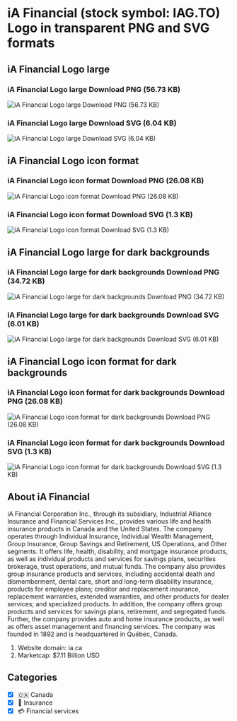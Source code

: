 # iA Financial (stock symbol: IAG.TO) Logo in transparent PNG and SVG formats

## iA Financial Logo large

### iA Financial Logo large Download PNG (56.73 KB)

![iA Financial Logo large Download PNG (56.73 KB)](/img/orig/IAG.TO_BIG-b0c09b99.png)

### iA Financial Logo large Download SVG (6.04 KB)

![iA Financial Logo large Download SVG (6.04 KB)](/img/orig/IAG.TO_BIG-7bc9d536.svg)

## iA Financial Logo icon format

### iA Financial Logo icon format Download PNG (26.08 KB)

![iA Financial Logo icon format Download PNG (26.08 KB)](/img/orig/IAG.TO-a384ea14.png)

### iA Financial Logo icon format Download SVG (1.3 KB)

![iA Financial Logo icon format Download SVG (1.3 KB)](/img/orig/IAG.TO-9de668e9.svg)

## iA Financial Logo large for dark backgrounds

### iA Financial Logo large for dark backgrounds Download PNG (34.72 KB)

![iA Financial Logo large for dark backgrounds Download PNG (34.72 KB)](/img/orig/IAG.TO_BIG.D-aea10ae8.png)

### iA Financial Logo large for dark backgrounds Download SVG (6.01 KB)

![iA Financial Logo large for dark backgrounds Download SVG (6.01 KB)](/img/orig/IAG.TO_BIG.D-96e3bd31.svg)

## iA Financial Logo icon format for dark backgrounds

### iA Financial Logo icon format for dark backgrounds Download PNG (26.08 KB)

![iA Financial Logo icon format for dark backgrounds Download PNG (26.08 KB)](/img/orig/IAG.TO.D-ce834eb1.png)

### iA Financial Logo icon format for dark backgrounds Download SVG (1.3 KB)

![iA Financial Logo icon format for dark backgrounds Download SVG (1.3 KB)](/img/orig/IAG.TO.D-217ee1d4.svg)

## About iA Financial

iA Financial Corporation Inc., through its subsidiary, Industrial Alliance Insurance and Financial Services Inc., provides various life and health insurance products in Canada and the United States. The company operates through Individual Insurance, Individual Wealth Management, Group Insurance, Group Savings and Retirement, US Operations, and Other segments. It offers life, health, disability, and mortgage insurance products, as well as individual products and services for savings plans, securities brokerage, trust operations, and mutual funds. The company also provides group insurance products and services, including accidental death and dismemberment, dental care, short and long-term disability insurance, products for employee plans; creditor and replacement insurance, replacement warranties, extended warranties, and other products for dealer services; and specialized products. In addition, the company offers group products and services for savings plans, retirement, and segregated funds. Further, the company provides auto and home insurance products, as well as offers asset management and financing services. The company was founded in 1892 and is headquartered in Québec, Canada.

1. Website domain: ia.ca
2. Marketcap: $7.11 Billion USD


## Categories
- [x] 🇨🇦 Canada
- [x] 🏦 Insurance
- [x] 💳 Financial services
